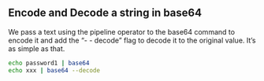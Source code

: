 ## Encode and Decode a string in base64

We pass a text using the pipeline operator to the base64 command to encode it and add the “- - decode” flag to decode it to the original value. It’s as simple as that.

```bash
echo password1 | base64
echo xxx | base64 --decode
```